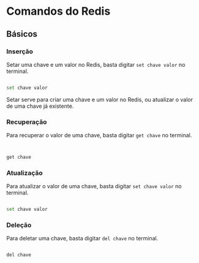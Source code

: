 # Comandos do Redis


## Básicos

### Inserção 
Setar uma chave e um valor no Redis, basta digitar `set chave valor` no terminal.

```bash

set chave valor

```

Setar serve para criar uma chave e um valor no Redis, ou atualizar o valor de uma chave já existente.


### Recuperação

Para recuperar o valor de uma chave, basta digitar `get chave` no terminal.

```bash


get chave


```

### Atualização

Para atualizar o valor de uma chave, basta digitar `set chave valor` no terminal.

```bash

set chave valor

```
### Deleção

Para deletar uma chave, basta digitar `del chave` no terminal.

```bash

del chave

```

